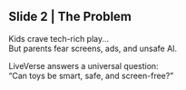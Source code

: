 ## Slide 2 | The Problem  
Kids crave tech-rich play...  
But parents fear screens, ads, and unsafe AI.  

LiveVerse answers a universal question:  
“Can toys be smart, safe, and screen-free?”
